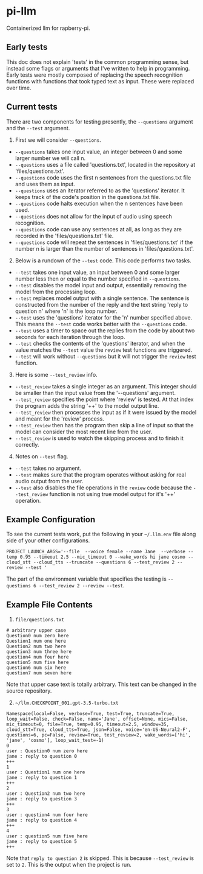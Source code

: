 # pi-llm
Containerized llm for rapberry-pi.

## Early tests

This doc does not explain 'tests' in the common programming sense, but instead some flags or arguments that I've written to help in programming. Early tests were mostly composed of replacing the speech recognition functions with functions that took typed text as input. These were replaced over time.

## Current tests

There are two components for testing presently, the `--questions` argument and the `--test` argument.

1. First we will consider `--questions`.

- `--questions` takes one input value, an integer between 0 and some larger number we will call n.
- `--questions` uses a file called 'questions.txt', located in the repository at 'files/questions.txt'.
- `--questions` code uses the first n sentences from the questions.txt file and uses them as input.
- `--questions` uses an iterator referred to as the 'questions' iterator. It keeps track of the code's position in the questions.txt file.
- `--questions` code halts execution when the n sentences have been used.
- `--questions` does not allow for the input of audio using speech recognition.
- `--questions` code can use any sentences at all, as long as they are recorded in the 'files/questions.txt' file.
- `--questions` code will repeat the sentences in 'files/questions.txt' if the number n is larger than the number of sentences in 'files/questions.txt'.

2. Below is a rundown of the `--test` code. This code performs two tasks.

- `--test` takes one input value, an input between 0 and some larger number less then or equal to the number specified in `--questions`.
- `--test` disables the model input and output, essentially removing the model from the processing loop.
- `--test` replaces model output with a single sentence. The sentence is constructed from the number of the reply and the text string 'reply to question n' where 'n' is the loop number.
- `--test` uses the 'questions' iterator for the 'n' number specified above. This means the `--test` code works better with the `--questions` code.
- `--test` uses a timer to space out the replies from the code by about two seconds for each iteration through the loop.
- `--test` checks the contents of the 'questions' iterator, and when the value matches the `--test` value the `review` test functions are triggered.
- `--test` will work without `--questions` but it will not trigger the `review` test function.

3. Here is some `--test_review` info.

- `--test_review` takes a single integer as an argument. This integer should be smaller than the input value from the '--questions' argument.
- `--test_review` specifies the point where 'review' is tested. At that index the program adds the string '++' to the model output line.
- `--test_review` then processes the input as if it were issued by the model and meant for the 'review' process. 
- `--test_review` then has the program then skip a line of input so that the model can consider the most recent line from the user. 
- `--test_review` is used to watch the skipping process and to finish it correctly.

4. Notes on `--test` flag.

- `--test` takes no argument.
- `--test` makes sure that the program operates without asking for real audio output from the user.
- `--test` also disables the file operations in the `review` code because the `--test_review` function is not using true model output for it's '++' operation.

## Example Configuration 

To see the current tests work, put the following in your `~/.llm.env` file along side of your other configurations.

```
PROJECT_LAUNCH_ARGS='--file  --voice female --name Jane  --verbose --temp 0.95 --timeout 2.5 --mic_timeout 0 --wake_words hi jane cosmo --cloud_stt --cloud_tts --truncate --questions 6 --test_review 2 --review --test '
```

The part of the environment variable that specifies the testing is `--questions 6 --test_review 2 --review --test`. 

## Example File Contents 

1. `file/questions.txt`

```
# arbitrary upper case
Question0 num zero here
Question1 num one here
Question2 num two here
question3 num three here
question4 num four here
question5 num five here
question6 num six here 
question7 num seven here
```

Note that upper case text is totally arbitrary. This text can be changed in the source repository.

2. `~/llm.CHECKPOINT_001.gpt-3.5-turbo.txt`

```
Namespace(local=False, verbose=True, test=True, truncate=True, loop_wait=False, check=False, name='Jane', offset=None, mics=False, mic_timeout=0, file=True, temp=0.95, timeout=2.5, window=35, cloud_stt=True, cloud_tts=True, json=False, voice='en-US-Neural2-F', questions=6, pc=False, review=True, test_review=2, wake_words=['hi', 'jane', 'cosmo'], loop_wait_test=-1)
0
user : Question0 num zero here
jane : reply to question 0
+++
1
user : Question1 num one here
jane : reply to question 1
+++
2
user : Question2 num two here
jane : reply to question 3
+++
3
user : question4 num four here
jane : reply to question 4
+++
4
user : question5 num five here
jane : reply to question 5
+++
```

Note that `reply to question 2` is skipped. This is because `--test_review` is set to `2`. This is the output when the project is run.
